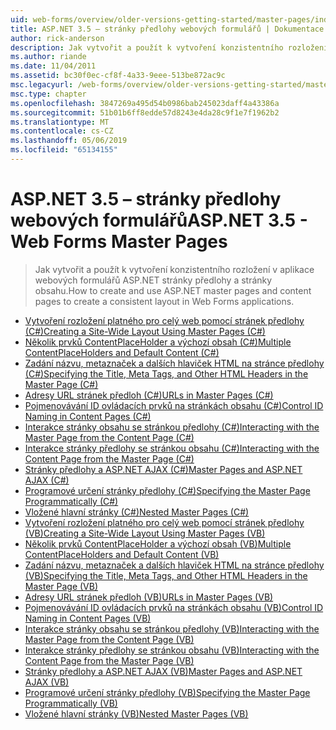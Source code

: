 ```yaml
---
uid: web-forms/overview/older-versions-getting-started/master-pages/index
title: ASP.NET 3.5 – stránky předlohy webových formulářů | Dokumentace Microsoftu
author: rick-anderson
description: Jak vytvořit a použít k vytvoření konzistentního rozložení v aplikace webových formulářů ASP.NET stránky předlohy a stránky obsahu.
ms.author: riande
ms.date: 11/04/2011
ms.assetid: bc30f0ec-cf8f-4a33-9eee-513be872ac9c
msc.legacyurl: /web-forms/overview/older-versions-getting-started/master-pages
msc.type: chapter
ms.openlocfilehash: 3847269a495d54b0986bab245023daff4a43386a
ms.sourcegitcommit: 51b01b6ff8edde57d8243e4da28c9f1e7f1962b2
ms.translationtype: MT
ms.contentlocale: cs-CZ
ms.lasthandoff: 05/06/2019
ms.locfileid: "65134155"
---
```

# <a name="aspnet-35---web-forms-master-pages"></a><span data-ttu-id="ab62d-103">ASP.NET 3.5 – stránky předlohy webových formulářů</span><span class="sxs-lookup"><span data-stu-id="ab62d-103">ASP.NET 3.5 - Web Forms Master Pages</span></span>

> <span data-ttu-id="ab62d-104">Jak vytvořit a použít k vytvoření konzistentního rozložení v aplikace webových formulářů ASP.NET stránky předlohy a stránky obsahu.</span><span class="sxs-lookup"><span data-stu-id="ab62d-104">How to create and use ASP.NET master pages and content pages to create a consistent layout in Web Forms applications.</span></span>

- [<span data-ttu-id="ab62d-105">Vytvoření rozložení platného pro celý web pomocí stránek předlohy (C#)</span><span class="sxs-lookup"><span data-stu-id="ab62d-105">Creating a Site-Wide Layout Using Master Pages (C#)</span></span>](creating-a-site-wide-layout-using-master-pages-cs.md)
- [<span data-ttu-id="ab62d-106">Několik prvků ContentPlaceHolder a výchozí obsah (C#)</span><span class="sxs-lookup"><span data-stu-id="ab62d-106">Multiple ContentPlaceHolders and Default Content (C#)</span></span>](multiple-contentplaceholders-and-default-content-cs.md)
- [<span data-ttu-id="ab62d-107">Zadání názvu, metaznaček a dalších hlaviček HTML na stránce předlohy (C#)</span><span class="sxs-lookup"><span data-stu-id="ab62d-107">Specifying the Title, Meta Tags, and Other HTML Headers in the Master Page (C#)</span></span>](specifying-the-title-meta-tags-and-other-html-headers-in-the-master-page-cs.md)
- [<span data-ttu-id="ab62d-108">Adresy URL stránek předloh (C#)</span><span class="sxs-lookup"><span data-stu-id="ab62d-108">URLs in Master Pages (C#)</span></span>](urls-in-master-pages-cs.md)
- [<span data-ttu-id="ab62d-109">Pojmenovávání ID ovládacích prvků na stránkách obsahu (C#)</span><span class="sxs-lookup"><span data-stu-id="ab62d-109">Control ID Naming in Content Pages (C#)</span></span>](control-id-naming-in-content-pages-cs.md)
- [<span data-ttu-id="ab62d-110">Interakce stránky obsahu se stránkou předlohy (C#)</span><span class="sxs-lookup"><span data-stu-id="ab62d-110">Interacting with the Master Page from the Content Page (C#)</span></span>](interacting-with-the-master-page-from-the-content-page-cs.md)
- [<span data-ttu-id="ab62d-111">Interakce stránky předlohy se stránkou obsahu (C#)</span><span class="sxs-lookup"><span data-stu-id="ab62d-111">Interacting with the Content Page from the Master Page (C#)</span></span>](interacting-with-the-content-page-from-the-master-page-cs.md)
- [<span data-ttu-id="ab62d-112">Stránky předlohy a ASP.NET AJAX (C#)</span><span class="sxs-lookup"><span data-stu-id="ab62d-112">Master Pages and ASP.NET AJAX (C#)</span></span>](master-pages-and-asp-net-ajax-cs.md)
- [<span data-ttu-id="ab62d-113">Programové určení stránky předlohy (C#)</span><span class="sxs-lookup"><span data-stu-id="ab62d-113">Specifying the Master Page Programmatically (C#)</span></span>](specifying-the-master-page-programmatically-cs.md)
- [<span data-ttu-id="ab62d-114">Vložené hlavní stránky (C#)</span><span class="sxs-lookup"><span data-stu-id="ab62d-114">Nested Master Pages (C#)</span></span>](nested-master-pages-cs.md)
- [<span data-ttu-id="ab62d-115">Vytvoření rozložení platného pro celý web pomocí stránek předlohy (VB)</span><span class="sxs-lookup"><span data-stu-id="ab62d-115">Creating a Site-Wide Layout Using Master Pages (VB)</span></span>](creating-a-site-wide-layout-using-master-pages-vb.md)
- [<span data-ttu-id="ab62d-116">Několik prvků ContentPlaceHolder a výchozí obsah (VB)</span><span class="sxs-lookup"><span data-stu-id="ab62d-116">Multiple ContentPlaceHolders and Default Content (VB)</span></span>](multiple-contentplaceholders-and-default-content-vb.md)
- [<span data-ttu-id="ab62d-117">Zadání názvu, metaznaček a dalších hlaviček HTML na stránce předlohy (VB)</span><span class="sxs-lookup"><span data-stu-id="ab62d-117">Specifying the Title, Meta Tags, and Other HTML Headers in the Master Page (VB)</span></span>](specifying-the-title-meta-tags-and-other-html-headers-in-the-master-page-vb.md)
- [<span data-ttu-id="ab62d-118">Adresy URL stránek předloh (VB)</span><span class="sxs-lookup"><span data-stu-id="ab62d-118">URLs in Master Pages (VB)</span></span>](urls-in-master-pages-vb.md)
- [<span data-ttu-id="ab62d-119">Pojmenovávání ID ovládacích prvků na stránkách obsahu (VB)</span><span class="sxs-lookup"><span data-stu-id="ab62d-119">Control ID Naming in Content Pages (VB)</span></span>](control-id-naming-in-content-pages-vb.md)
- [<span data-ttu-id="ab62d-120">Interakce stránky obsahu se stránkou předlohy (VB)</span><span class="sxs-lookup"><span data-stu-id="ab62d-120">Interacting with the Master Page from the Content Page (VB)</span></span>](interacting-with-the-master-page-from-the-content-page-vb.md)
- [<span data-ttu-id="ab62d-121">Interakce stránky předlohy se stránkou obsahu (VB)</span><span class="sxs-lookup"><span data-stu-id="ab62d-121">Interacting with the Content Page from the Master Page (VB)</span></span>](interacting-with-the-content-page-from-the-master-page-vb.md)
- [<span data-ttu-id="ab62d-122">Stránky předlohy a ASP.NET AJAX (VB)</span><span class="sxs-lookup"><span data-stu-id="ab62d-122">Master Pages and ASP.NET AJAX (VB)</span></span>](master-pages-and-asp-net-ajax-vb.md)
- [<span data-ttu-id="ab62d-123">Programové určení stránky předlohy (VB)</span><span class="sxs-lookup"><span data-stu-id="ab62d-123">Specifying the Master Page Programmatically (VB)</span></span>](specifying-the-master-page-programmatically-vb.md)
- [<span data-ttu-id="ab62d-124">Vložené hlavní stránky (VB)</span><span class="sxs-lookup"><span data-stu-id="ab62d-124">Nested Master Pages (VB)</span></span>](nested-master-pages-vb.md)
